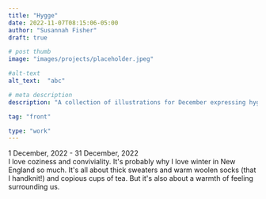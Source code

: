 ```yaml
---
title: "Hygge"
date: 2022-11-07T08:15:06-05:00
author: "Susannah Fisher"
draft: true

# post thumb
image: "images/projects/placeholder.jpeg"

#alt-text
alt_text:  "abc"

# meta description
description: "A collection of illustrations for December expressing hygge or gezelligheid."

tag: "front"

type: "work"
---
```


<figcaption>1 December, 2022 - 31 December, 2022</figcaption>
I love coziness and conviviality. It's probably why I love winter in New England so much. It's all about thick sweaters and warm woolen socks (that I handknit!) and copious cups of tea. But it's also about a warmth of feeling surrounding us. 

